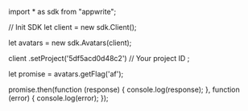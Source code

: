 import * as sdk from "appwrite";

// Init SDK
let client = new sdk.Client();

let avatars = new sdk.Avatars(client);

client
    .setProject('5df5acd0d48c2') // Your project ID
;

let promise = avatars.getFlag('af');

promise.then(function (response) {
    console.log(response);
}, function (error) {
    console.log(error);
});